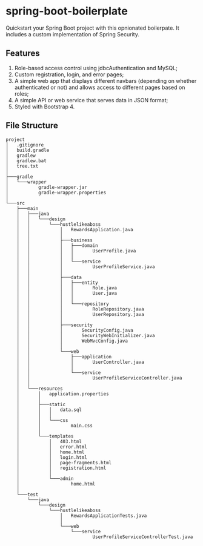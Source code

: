 # spring-boot-boilerplate
Quickstart your Spring Boot project with this opnionated boilerpate. It includes a custom implementation of Spring Security.

## Features
1. Role-based access control using jdbcAuthentication and MySQL;
2. Custom registration, login, and error pages;
3. A simple web app that displays different navbars (depending on whether authenticated or not) and allows access to different pages based on roles;
4. A simple API or web service that serves data in JSON format;
5. Styled with Bootstrap 4.


## File Structure
```
project
│   .gitignore
│   build.gradle
│   gradlew
│   gradlew.bat
│   tree.txt
│   
├───gradle
│   └───wrapper
│           gradle-wrapper.jar
│           gradle-wrapper.properties
│           
└───src
    ├───main
    │   ├───java
    │   │   └───design
    │   │       └───hustlelikeaboss
    │   │           │   RewardsApplication.java
    │   │           │   
    │   │           ├───business
    │   │           │   ├───domain
    │   │           │   │       UserProfile.java
    │   │           │   │       
    │   │           │   └───service
    │   │           │           UserProfileService.java
    │   │           │           
    │   │           ├───data
    │   │           │   ├───entity
    │   │           │   │       Role.java
    │   │           │   │       User.java
    │   │           │   │       
    │   │           │   └───repository
    │   │           │           RoleRepository.java
    │   │           │           UserRepository.java
    │   │           │           
    │   │           ├───security
    │   │           │       SecurityConfig.java
    │   │           │       SecurityWebInitializer.java
    │   │           │       WebMvcConfig.java
    │   │           │       
    │   │           └───web
    │   │               ├───application
    │   │               │       UserController.java
    │   │               │       
    │   │               └───service
    │   │                       UserProfileServiceController.java
    │   │                       
    │   └───resources
    │       │   application.properties
    │       │   
    │       ├───static
    │       │   │   data.sql
    │       │   │   
    │       │   └───css
    │       │           main.css
    │       │           
    │       └───templates
    │           │   403.html
    │           │   error.html
    │           │   home.html
    │           │   login.html
    │           │   page-fragments.html
    │           │   registration.html
    │           │   
    │           └───admin
    │                   home.html
    │                   
    └───test
        └───java
            └───design
                └───hustlelikeaboss
                    │   RewardsApplicationTests.java
                    │   
                    └───web
                        └───service
                                UserProfileServiceControllerTest.java
```
